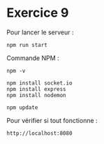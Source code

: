 # Exercice 9
Pour lancer le serveur :
```
npm run start
```

Commande NPM :
```
npm -v

npm install socket.io
npm install express
npm install nodemon

npm update
```

Pour vérifier si tout fonctionne :
```
http://localhost:8080
```